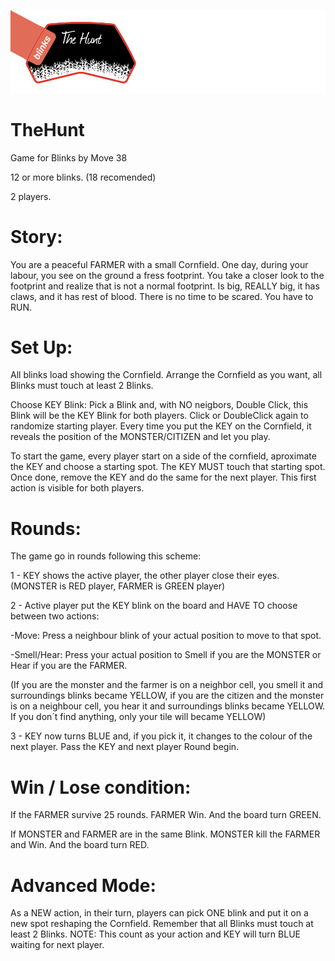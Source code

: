 ![TheHuntBanner](/images/thehuntbanner.jpg)

# TheHunt

Game for Blinks by Move 38

12 or more blinks. (18 recomended)

2 players.

# Story:

You are a peaceful FARMER with a small Cornfield.
One day, during your labour, you see on the ground a fress footprint.
You take a closer look to the footprint and realize that is not a normal footprint.
Is big, REALLY big, it has claws, and it has rest of blood.
There is no time to be scared. You have to RUN.

# Set Up:

All blinks load showing the Cornfield.
Arrange the Cornfield as you want, all Blinks must touch at least 2 Blinks.

Choose KEY Blink: Pick a Blink and, with NO neigbors, Double Click, this Blink will be the KEY Blink for both players.
Click or DoubleClick again to randomize starting player.
Every time you put the KEY on the Cornfield, it reveals the position of the MONSTER/CITIZEN and let you play.

To start the game, every player start on a side of the cornfield, aproximate the KEY and choose a starting spot. The KEY MUST touch that starting spot.
Once done, remove the KEY and do the same for the next player.
This first action is visible for both players.

# Rounds:

The game go in rounds following this scheme:

1 - KEY shows the active player, the other player close their eyes. (MONSTER is RED player, FARMER is GREEN player)

2 - Active player put the KEY blink on the board and HAVE TO choose between two actions:

   -Move: Press a neighbour blink of your actual position to move to that spot.
      
   -Smell/Hear: Press your actual position to Smell if you are the MONSTER or Hear if you are the FARMER. 

(If you are the monster and the farmer is on a neighbor cell, you smell it and surroundings blinks became YELLOW, if you are the citizen and the monster is on a neighbour cell, you hear it and surroundings blinks became YELLOW. If you don´t find anything, only your tile will became YELLOW)
      
3 - KEY now turns BLUE and, if you pick it, it changes to the colour of the next player. Pass the KEY and next player Round begin.

# Win / Lose condition:

If the FARMER survive 25 rounds. FARMER Win. And the board turn GREEN.

If MONSTER and FARMER are in the same Blink. MONSTER kill the FARMER and Win. And the board turn RED.

# Advanced Mode:

As a NEW action, in their turn, players can pick ONE blink and put it on a new spot reshaping the Cornfield.
Remember that all Blinks must touch at least 2 Blinks.
NOTE: This count as your action and KEY will turn BLUE waiting for next player.
